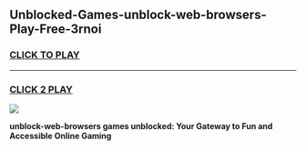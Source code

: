 
## Unblocked-Games-unblock-web-browsers-Play-Free-3rnoi
<h3>
<a href="https://premium76.site?title=unblock-web-browsers&ref=21A">CLICK TO PLAY</a></h3>
<hr>

<h3>
<a href="https://premium76.site?title=unblock-web-browsers&ref=21A">CLICK 2 PLAY</a>
  
</h3>

<a href="https://premium76.site?title=unblock-web-browsers&ref=21A"><img src="https://clearcache.store/games.png"></a>


**unblock-web-browsers games unblocked: Your Gateway to Fun and Accessible Online Gaming**
